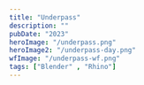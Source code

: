 ```yaml
---
title: "Underpass"
description: ""
pubDate: "2023"
heroImage: "/underpass.png"
heroImage2: "/underpass-day.png"
wfImage: "/underpass-wf.png"
tags: ["Blender" , "Rhino"]
---
```

